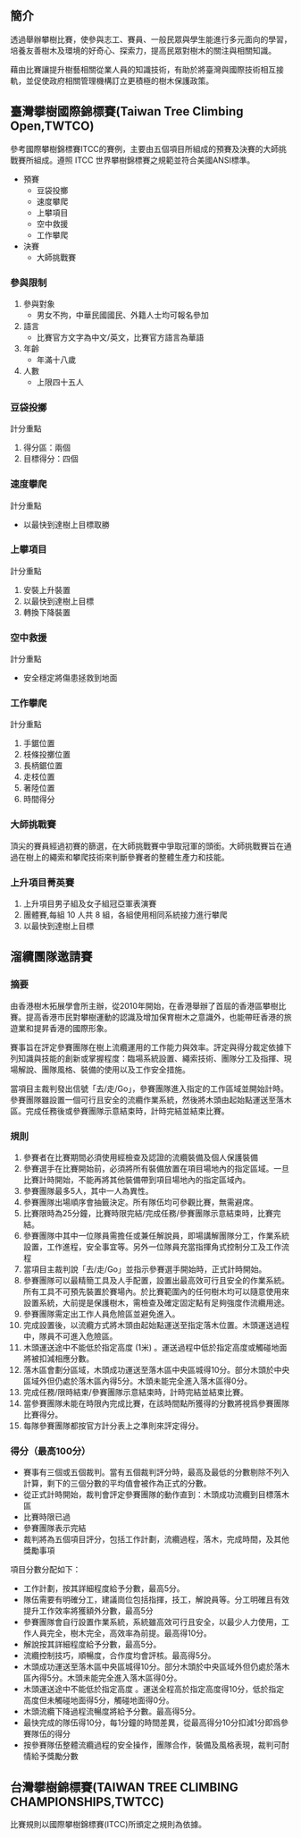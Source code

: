 ## 簡介

透過舉辦攀樹比賽，使參與志工、賽員、一般民眾與學生能進行多元面向的學習，培養友善樹木及環境的好奇心、探索力，提高民眾對樹木的關注與相關知識。

藉由比賽讓提升樹藝相關從業人員的知識技術，有助於將臺灣與國際技術相互接軌，並促使政府相關管理機構訂立更積極的樹木保護政策。

## 臺灣攀樹國際錦標賽(Taiwan Tree Climbing Open,TWTCO)

參考國際攀樹錦標賽ITCC的賽例，主要由五個項目所組成的預賽及決賽的大師挑戰賽所組成。遵照 ITCC 世界攀樹錦標賽之規範並符合美國ANSI標準。

- 預賽
  - 豆袋投擲
  - 速度攀爬
  - 上攀項目
  - 空中救援
  - 工作攀爬
- 決賽
  - 大師挑戰賽

### 參與限制

1. 參與對象
   - 男女不拘，中華民國國民、外籍人士均可報名參加
1. 語言
   - 比賽官方文字為中文/英文，比賽官方語言為華語
1. 年齡
   - 年滿十八歲
1. 人數
   - 上限四十五人

### 豆袋投擲

計分重點
1. 得分區：兩個
2. 目標得分：四個

### 速度攀爬

計分重點
- 以最快到達樹上目標取勝

### 上攀項目

計分重點
1. 安裝上升裝置
1. 以最快到達樹上目標
1. 轉換下降裝置

### 空中救援

計分重點
- 安全穩定將傷患拯救到地面

### 工作攀爬

計分重點
1. 手鋸位置
1. 枝條投擲位置
1. 長柄鋸位置
1. 走枝位置
1. 著陸位置
1. 時間得分

### 大師挑戰賽

頂尖的賽員經過初賽的篩選，在大師挑戰賽中爭取冠軍的頭銜。大師挑戰賽旨在通過在樹上的繩索和攀爬技術來判斷參賽者的整體生產力和技能。

### 上升項目菁英賽

1. 上升項目男子組及女子組冠亞軍表演賽
1. 團體賽,每組 10 人共 8 組，各組使用相同系統接力進行攀爬
1. 以最快到達樹上目標

## 溜纜團隊邀請賽

### 摘要

由香港樹木拓展學會所主辦，從2010年開始，在香港舉辦了首屆的香港區攀樹比賽。提高香港市民對攀樹運動的認識及增加保育樹木之意識外，也能帶旺香港的旅遊業和提昇香港的國際形象。

賽事旨在評定參賽團隊在樹上流纜運用的工作能力與效率。評定與得分裁定依據下列知識與技能的創新或掌握程度：臨場系統設置、繩索技術、團隊分工及指揮、現場解說、團隊風格、裝備的使用以及工作安全措施。

當項目主裁判發出信號「去/走/Go」，參賽團隊進入指定的工作區域並開始計時。參賽團隊雖設置一個可行且安全的流纜作業系統，然後將木頭由起始點運送至落木區。完成任務後或參賽團隊示意結束時，計時完結並結束比賽。

### 規則

1. 參賽者在比賽期間必須使用經檢查及認證的流纜裝備及個人保護裝備
2. 參賽選手在比賽開始前，必須將所有裝備放置在項目場地內的指定區域。一旦比賽計時開始，不能再將其他裝備帶到項目場地內的指定區域內。
3. 參賽團隊最多5人，其中一人為異性。
4. 參賽團隊出場順序會抽籤決定。所有隊伍均可參觀比賽，無需避席。
5. 比賽限時為25分鐘，比賽時限完結/完成任務/參賽團隊示意結束時，比賽完結。
6. 參賽團隊中其中一位隊員需擔任或兼任解說員，即場講解團隊分工，作業系統設置，工作進程，安全事宜等。另外一位隊員充當指揮角式控制分工及工作流程
7. 當項目主裁判說「去/走/Go」並指示參賽選手開始時，正式計時開始。
8. 參賽團隊可以最精簡工具及人手配置，設置出最高效可行且安全的作業系統。所有工具不可預先裝置於賽場內。於比賽範圍內的任何樹木均可以隨意使用來設置系統，大前提是保護樹木，需檢查及確定固定點有足夠強度作流纜用途。
9. 參賽團隊需定出工作人員危險區並避免進入。
10. 完成設置後，以流纜方式將木頭由起始點運送至指定落木位置。木頭運送過程中，隊員不可進入危險區。
11. 木頭運送途中不能低於指定高度 (1米) 。運送過程中低於指定高度或觸碰地面將被扣減相應分數。
12. 落木區會劃分區域，木頭成功運送至落木區中央區城得10分。部分木頭於中央區域外但仍處於落木區內得5分。木頭未能完全進入落木區得0分。
13. 完成任務/限時結束/參賽團隊示意結束時，計時完結並結束比賽。
14. 當參賽團隊未能在時限內完成比賽，在該時間點所獲得的分數將視爲參賽團隊比賽得分。
15. 每隊參賽團隊都按官方計分表上之準則來評定得分。

### 得分（最高100分）

- 賽事有三個或五個裁判。當有五個裁判評分時，最高及最低的分數剔除不列入計算，剩下的三個分數的平均值會被作為正式的分數。
- 從正式計時開始，裁判會評定參賽團隊的動作直到：木頭成功流纜到目標落木區
- 比賽時限已過
- 參賽團隊表示完結
- 裁判將為五個項目評分，包括工作計劃，流纜過程，落木，完成時間，及其他獎勵事項

項目分數分配如下：

- 工作計劃，按其詳細程度給予分數，最高5分。
- 隊伍需要有明確分工，建議崗位包括指揮，技工，解說員等。分工明確且有效提升工作效率將獲額外分數，最高5分
- 參賽團隊會自行設置作業系統，系統雖高效可行且安全，以最少人力使用，工作人員完全，樹木完全，高效率為前提。最高得10分。
- 解說按其詳細程度給予分數，最高5分。
- 流纜控制技巧，順暢度，合作度均會評核。最高得5分。
- 木頭成功運送至落木區中央區城得10分。部分木頭於中央區域外但仍處於落木區內得5分。木頭未能完全進入落木區得0分。
- 木頭運送途中不能低於指定高度 。運送全程高於指定高度得10分，低於指定高度但未觸碰地面得5分，觸碰地面得0分。
- 木頭流纜下降過程流暢度將給予分數。最高得5分。
- 最快完成的隊伍得10分，每1分鐘的時間差異，從最高得分10分扣減1分即爲參賽隊伍的得分
- 按參賽隊伍整體流纜過程的安全操作，團隊合作，裝備及風格表現，裁判可酎情給予獎勵分數

##  台灣攀樹錦標賽(TAIWAN TREE CLIMBING CHAMPIONSHIPS,TWTCC)

比賽規則以國際攀樹錦標賽(ITCC)所頒定之規則為依據。

